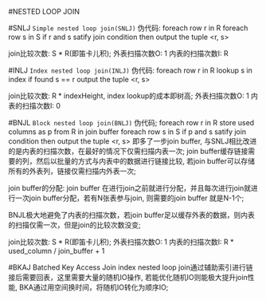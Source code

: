 #NESTED LOOP JOIN

#SNLJ
`Simple nested loop join(SNLJ)`
伪代码:
foreach row r in R
  foreach row s in S 
    if r and s satify join condition 
      then output the tuple <r, s>

join比较次数: S * R(即笛卡儿积);
外表扫描次数O: 1
内表的扫描次数I: R  

#INLJ
`Index nested loop join(INLJ)`
伪代码:
foreach row r in R
  lookup s in index
  if found s == r
    output the tuple <r, s>

join比较次数: R * indexHeight, index lookup的成本即树高;
外表扫描次数O: 1
内表的扫描次数I: 0 

#BNJL
`Block nested loop join(BNLJ)`
伪代码;
foreach row r in R
  store used columns as p from R in join buffer
    foreach row s in S
      if p and s satify join condition
        then output the tuple <r, s>
即多了一步join buffer, 与SNLJ相比改进的是内表的扫描次数，在最好的情况下仅需扫描内表一次;
join buffer缓存链接需要的列，然后以批量的方式与内表中的数据进行链接比较, 若join buffer可以存储所有的外表列，链接仅需扫描内外表一次;

join buffer的分配: join buffer 在进行join之前就进行分配，并且每次进行join就进行一次join buffer分配，若有N张表参与join, 则需要的join buffer 就是N-1个;

BNJL极大地避免了内表的扫描次数，若join buffer足以缓存外表的数据，则内表的扫描仅需一次，但是join的比较次数没变;

join比较次数: S * R(即笛卡儿积);
外表扫描次数O: 1
内表的扫描次数I: R * used_column / join_buffer + 1

#BKAJ
Batched Key Access Join
index nested loop join通过辅助索引进行链接后需要回表，这里需要大量的随机IO操作, 若能优化随机IO则能极大提升join性能, BKA通过用空间换时间，将随机IO转化为顺序IO;







